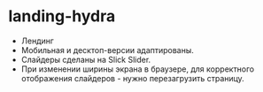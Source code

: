 # landing-hydra


- Лендинг 
- Мобильная и десктоп-версии адаптированы.
- Слайдеры сделаны на Slick Slider.
- При изменении ширины экрана в браузере, для корректного отображения слайдеров - нужно перезагрузить страницу.
